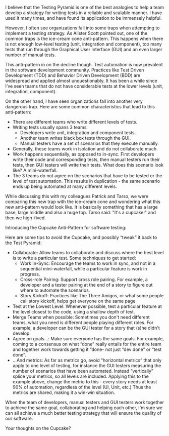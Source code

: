 I believe that the Testing Pyramid is one of the best analogies to help a team develop a strategy for writing tests in a reliable and scalable manner. I have used it many times, and have found its application to be immensely helpful.

However, I often see organizations fall into some traps when attempting to implement a testing strategy. As Alister Scott pointed out, one of the common traps is the ice-cream cone anti-pattern. This happens when there is not enough low-level testing (unit, integration and component), too many tests that run through the Graphical User Interface (GUI) and an even larger number of manual tests.

This anti-pattern in on the decline though. Test automation is now prevalent in the software development community. Practices like Test Driven Development (TDD) and Behavior Driven Development (BDD) are widespread and applied almost unquestionably. It has been a while since I’ve seen teams that do not have considerable tests at the lower levels (unit, integration, component).

On the other hand, I have seen organizations fall into another very dangerous trap. Here are some common characteristics that lead to this anti-pattern:

* There are different teams who write different levels of tests.
* Writing tests usually spans 3 teams:
    * Developers write unit, integration and component tests.
    * Another team writes black box tests through the GUI.
    * Manual testers have a set of scenarios that they execute manually.
* Generally, these teams work in isolation and do not collaborate much.
* Work happens sequentially, as opposed to in-sync. First developers write their code and corresponding tests, then manual testers run their tests, then GUI testers will write their tests. What does this scenario look like? A mini-waterfall.
* The 3 teams do not agree on the scenarios that have to be tested or the level of test automation. This results in duplication - the same scenario ends up being automated at many different levels.


While discussing this with my colleagues Patrick and Tarso, we were comparing this new trap with the ice-cream cone and wondering what this new anti-pattern would look like. It is basically something that has a large base, large middle and also a huge top. Tarso said: "It's a cupcake!" and then we high-fived. 

Introducing the Cupcake Anti-Pattern for software testing:


Here are some tips to avoid the Cupcake, and possibly “tweak” it back to the Test Pyramid:

* Collaborate: Allow teams to collaborate and discuss where the best level is to write a particular test. Some techniques to get started:
    * Work In-Sync: Encourage the teams to work in sync, and not in a sequential mini-waterfall, while a particular feature is work in progress.
    * Cross-role Pairing: Support cross role pairing. For example, a developer and a tester pairing at the end of a story to figure out where to automate the scenarios.
    * Story Kickoff: Practices like The Three Amigos, or what some people call story kickoff, helps get everyone on the same page
* Test at the Lowest Level: Whenever possible, test a particular feature at the level closest to the code, using a shallow depth of test.
* Merge Teams when possible: Sometimes you don't need different teams, what you need is different people playing different roles. For example, a developer can be the GUI tester for a story that (s)he didn't develop.
* Agree on goals...: Make sure everyone has the same goals. For example, coming to a consensus on what “done” really entails for the entire team and together work towards getting it “done- not just “dev done” or “test done”.
* ...And metrics: As far as metrics go, avoid “horizontal metrics” that only apply to one level of testing, for instance the GUI testers measuring the number of scenarios that have been automated. Instead “vertically” splice your metrics, so all levels are included. Applying this to the example above, change the metric to this - every story needs at least 90% of automation, regardless of the level (UI, Unit, etc.) Thus the metrics are shared, making it a win-win situation.

When the team of developers, manual testers and GUI testers work together to achieve the same goal, collaborating and helping each other, I'm sure we can all achieve a much better testing strategy that will ensure the quality of our software.
 
Your thoughts on the Cupcake?
